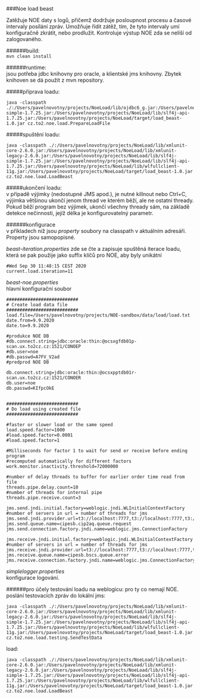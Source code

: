 ###Noe load beast

Zatěžuje NOE daty s logů, přičemž dodržuje posloupnost procesu a časové intervaly posílání zpráv. Umožňuje řídit zátěž, tím, že tyto intervaly
umí konfiguračně zkrátit, nebo prodlužit. Kontroluje výstup NOE zda se neliší od zalogovaného.

######build:    
`mvn clean install`

######runtime:  
jsou potřeba jdbc knihovny pro oracle, a klientské jms knihovny. Zbytek knihoven se dá použít z mvn repository.


#####příprava loadu:
```
java -classpath ./:/Users/pavelnovotny/projects/NoeLoad/lib/ojdbc6_g.jar:/Users/pavelnovotny/projects/NoeLoad/lib/slf4j-simple-1.7.25.jar:/Users/pavelnovotny/projects/NoeLoad/lib/slf4j-api-1.7.25.jar:/Users/pavelnovotny/projects/NoeLoad/target/load_beast-1.0.jar cz.to2.noe.load.PrepareLoadFile
```

#####spuštění loadu:
```
java -classpath ./:/Users/pavelnovotny/projects/NoeLoad/lib/xmlunit-core-2.6.0.jar:/Users/pavelnovotny/projects/NoeLoad/lib/xmlunit-legacy-2.6.0.jar:/Users/pavelnovotny/projects/NoeLoad/lib/slf4j-simple-1.7.25.jar:/Users/pavelnovotny/projects/NoeLoad/lib/slf4j-api-1.7.25.jar:/Users/pavelnovotny/projects/NoeLoad/lib/wlfullclient-11g.jar:/Users/pavelnovotny/projects/NoeLoad/target/load_beast-1.0.jar cz.to2.noe.load.LoadBeast
```
#####ukončení loadu:  
v případě výjimky (nedostupné JMS apod.), je nutné killnout nebo Ctrl+C, výjimka většinou ukončí jenom thread ve kterém běží, ale ne ostatní thready. Pokud běží program bez výjimek, ukončí všechny thready sám, na základě detekce nečinnosti, jejíž délka je konfigurovatelný parametr.


######konfigurace  
v příkladech níž jsou *property* soubory na classpath v aktuálním adresáři. Property jsou samopopisné.  
 
*beast-iteration.properties*
zde se čte a zapisuje spuštěná iterace loadu, která se pak použije jako suffix klíčů pro NOE, aby byly unikátní
```
#Wed Sep 30 11:48:15 CEST 2020
current.load.iteration=11
``` 

*beast-noe.properties*  
hlavní konfigurační soubor
```
###########################
# Create load data file
###########################
load.file=/Users/pavelnovotny/projects/NOE-sandbox/data/load/load.txt
date.from=9.9.2020
date.to=9.9.2020

#produkce NOE DB
#db.connect.string=jdbc:oracle:thin:@ocsxgfdb01p-scan.ux.to2cz.cz:1521/CONOEP
#db.user=noe
#db.passwd=A7FV_V2ad
#predprod NOE DB

db.connect.string=jdbc:oracle:thin:@ocsxpptdb01r-scan.ux.to2cz.cz:1521/CONOER
db.user=noe
db.passwd=KIfpcOkE


###########################
# Do load using created file
###########################

#faster or slower load or the same speed
load.speed.factor=1000
#load.speed.factor=0.0001
#load.speed.factor=1

#Milliseconds for factor 1 to wait for send or receive before ending program
#recomputed automatically for different factors
work.monitor.inactivity.threshold=72000000

#number of delay threads to buffer for earlier order time read from file
threads.pipe.delay.count=10
#number of threads for internal pipe
threads.pipe.receive.count=3

jms.send.jndi.initial.factory=weblogic.jndi.WLInitialContextFactory
#number of servers in url = number of threads for jms
jms.send.jndi.provider.url=t3://localhost:7777,t3://localhost:7777,t3://localhost:7777
jms.send.queue.name=cipesb.cip2aq.queue.request
jms.send.connection.factory.jndi.name=weblogic.jms.ConnectionFactory

jms.receive.jndi.initial.factory=weblogic.jndi.WLInitialContextFactory
#number of servers in url = number of threads for jms
jms.receive.jndi.provider.url=t3://localhost:7777,t3://localhost:7777,t3://localhost:7777
jms.receive.queue.name=cipesb.bscs.queue.error
jms.receive.connection.factory.jndi.name=weblogic.jms.ConnectionFactory

```

*simplelogger.properties*  
konfigurace logování.


######pro účely testování loadu na weblogicu:
pro ty co nemají NOE.  
poslání testovacích zpráv do lokální jms:  
```
java -classpath ./:/Users/pavelnovotny/projects/NoeLoad/lib/xmlunit-core-2.6.0.jar:/Users/pavelnovotny/projects/NoeLoad/lib/xmlunit-legacy-2.6.0.jar:/Users/pavelnovotny/projects/NoeLoad/lib/slf4j-simple-1.7.25.jar:/Users/pavelnovotny/projects/NoeLoad/lib/slf4j-api-1.7.25.jar:/Users/pavelnovotny/projects/NoeLoad/lib/wlfullclient-11g.jar:/Users/pavelnovotny/projects/NoeLoad/target/load_beast-1.0.jar cz.to2.noe.load.testing.SendTestData
```
load:
```
java -classpath ./:/Users/pavelnovotny/projects/NoeLoad/lib/xmlunit-core-2.6.0.jar:/Users/pavelnovotny/projects/NoeLoad/lib/xmlunit-legacy-2.6.0.jar:/Users/pavelnovotny/projects/NoeLoad/lib/slf4j-simple-1.7.25.jar:/Users/pavelnovotny/projects/NoeLoad/lib/slf4j-api-1.7.25.jar:/Users/pavelnovotny/projects/NoeLoad/lib/wlfullclient-11g.jar:/Users/pavelnovotny/projects/NoeLoad/target/load_beast-1.0.jar cz.to2.noe.load.LoadBeast
```


